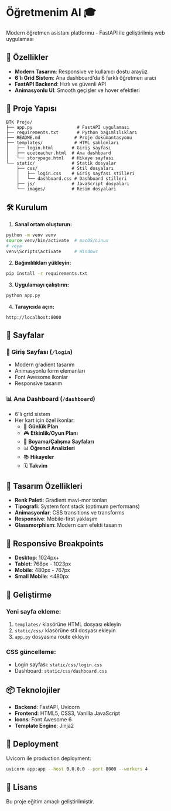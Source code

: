 # Öğretmenim AI 🎓

Modern öğretmen asistanı platformu - FastAPI ile geliştirilmiş web uygulaması

## 🚀 Özellikler

- **Modern Tasarım**: Responsive ve kullanıcı dostu arayüz
- **6'lı Grid Sistem**: Ana dashboard'da 6 farklı öğretmen aracı
- **FastAPI Backend**: Hızlı ve güvenli API
- **Animasyonlu UI**: Smooth geçişler ve hover efektleri

## 📁 Proje Yapısı

```
BTK Proje/
├── app.py                 # FastAPI uygulaması
├── requirements.txt       # Python bağımlılıkları
├── README.md             # Proje dokümantasyonu
├── templates/            # HTML şablonları
│   ├── login.html       # Giriş sayfası
│   ├── eceteacher.html  # Ana dashboard
│   └── storypage.html   # Hikaye sayfası
└── static/              # Statik dosyalar
    ├── css/             # Stil dosyaları
    │   ├── login.css    # Giriş sayfası stilleri
    │   └── dashboard.css # Dashboard stilleri
    ├── js/              # JavaScript dosyaları
    └── images/          # Resim dosyaları
```

## 🛠️ Kurulum

1. **Sanal ortam oluşturun:**

```bash
python -m venv venv
source venv/bin/activate  # macOS/Linux
# veya
venv\Scripts\activate     # Windows
```

2. **Bağımlılıkları yükleyin:**

```bash
pip install -r requirements.txt
```

3. **Uygulamayı çalıştırın:**

```bash
python app.py
```

4. **Tarayıcıda açın:**

```
http://localhost:8000
```

## 🎯 Sayfalar

### 🔐 Giriş Sayfası (`/login`)

- Modern gradient tasarım
- Animasyonlu form elemanları
- Font Awesome ikonlar
- Responsive tasarım

### 📊 Ana Dashboard (`/dashboard`)

- 6'lı grid sistem
- Her kart için özel ikonlar:
  - 📅 **Günlük Plan**
  - 🎮 **Etkinlik/Oyun Planı**
  - 🎨 **Boyama/Çalışma Sayfaları**
  - 📊 **Öğrenci Analizleri**
  - 📚 **Hikayeler**
  - 🗓️ **Takvim**

## 🎨 Tasarım Özellikleri

- **Renk Paleti**: Gradient mavi-mor tonları
- **Tipografi**: System font stack (optimum performans)
- **Animasyonlar**: CSS transitions ve transforms
- **Responsive**: Mobile-first yaklaşım
- **Glassmorphism**: Modern cam efekti tasarım

## 📱 Responsive Breakpoints

- **Desktop**: 1024px+
- **Tablet**: 768px - 1023px
- **Mobile**: 480px - 767px
- **Small Mobile**: <480px

## 🔧 Geliştirme

### Yeni sayfa ekleme:

1. `templates/` klasörüne HTML dosyası ekleyin
2. `static/css/` klasörüne stil dosyası ekleyin
3. `app.py` dosyasına route ekleyin

### CSS güncelleme:

- Login sayfası: `static/css/login.css`
- Dashboard: `static/css/dashboard.css`

## 📦 Teknolojiler

- **Backend**: FastAPI, Uvicorn
- **Frontend**: HTML5, CSS3, Vanilla JavaScript
- **Icons**: Font Awesome 6
- **Template Engine**: Jinja2

## 🚀 Deployment

Uvicorn ile production deployment:

```bash
uvicorn app:app --host 0.0.0.0 --port 8000 --workers 4
```

## 📄 Lisans

Bu proje eğitim amaçlı geliştirilmiştir.
